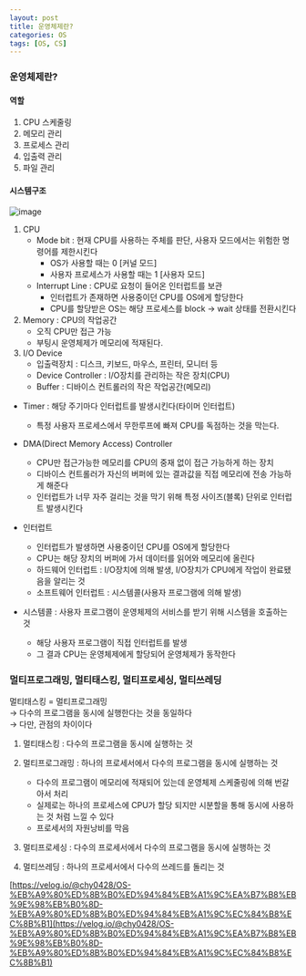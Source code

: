```yaml
---
layout: post
title: 운영체제란?
categories: OS
tags: [OS, CS]
---
```

### 운영체제란?
#### 역할

1. CPU 스케줄링
2. 메모리 관리
3. 프로세스 관리
4. 입출력 관리
5. 파일 관리

#### 시스템구조
![image](https://user-images.githubusercontent.com/48157259/159232596-5f058a12-da91-4053-a8ea-291ab47d93f8.png)

1. CPU
    - Mode bit : 현재 CPU를 사용하는 주체를 판단, 사용자 모드에서는 위험한 명령어를 제한시킨다 
        - OS가 사용할 때는 0 [커널 모드]
        - 사용자 프로세스가 사용할 때는 1 [사용자 모드]
    - Interrupt Line : CPU로 요청이 들어온 인터럽트를 보관
        - 인터럽트가 존재하면 사용중이던 CPU를 OS에게 할당한다
        - CPU를 할당받은 OS는 해당 프로세스를 block -> wait 상태를 전환시킨다
2. Memory : CPU의 작업공간
    - 오직 CPU만 접근 가능
    - 부팅시 운영체제가 메모리에 적재된다.
3. I/O Device
    - 입출력장치 : 디스크, 키보드, 마우스, 프린터, 모니터 등
    - Device Controller : I/O장치를 관리하는 작은 장치(CPU)
    - Buffer : 디바이스 컨트롤러의 작은 작업공간(메모리)

- Timer : 해당 주기마다 인터럽트를 발생시킨다(타이머 인터럽트)
    - 특정 사용자 프로세스에서 무한루프에 빠져 CPU를 독점하는 것을 막는다.

- DMA(Direct Memory Access) Controller
    - CPU만 접근가능한 메모리를 CPU의 중재 없이 접근 가능하게 하는 장치
    - 디바이스 컨트롤러가 자신의 버퍼에 있는 결과값을 직접 메모리에 전송 가능하게 해준다
    - 인터럽트가 너무 자주 걸리는 것을 막기 위해 특정 사이즈(블록) 단위로 인터럽트 발생시킨다

- 인터럽트   
    - 인터럽트가 발생하면 사용중이던 CPU를 OS에게 할당한다
    - CPU는 해당 장치의 버퍼에 가서 데이터를 읽어와 메모리에 올린다
    - 하드웨어 인터럽트 : I/O장치에 의해 발생, I/O장치가 CPU에게 작업이 완료됐음을 알리는 것 
    - 소프트웨어 인터럽트 : 시스템콜(사용자 프로그램에 의해 발생)

- 시스템콜 : 사용자 프로그램이 운영체제의 서비스를 받기 위해 시스템을 호출하는 것
    - 해당 사용자 프로그램이 직접 인터럽트를 발생
    - 그 결과 CPU는 운영체제에게 할당되어 운영체제가 동작한다


### 멀티프로그래밍, 멀티태스킹, 멀티프로세싱, 멀티쓰레딩
멀티태스킹 = 멀티프로그래밍    
→ 다수의 프로그램을 동시에 실행한다는 것을 동일하다  
→ 다만, 관점의 차이이다

1. 멀티태스킹 : 다수의 프로그램을 동시에 실행하는 것
    
2. 멀티프로그래밍 : 하나의 프로세서에서 다수의 프로그램을 동시에 실행하는 것
    - 다수의 프로그램이 메모리에 적재되어 있는데 운영체제 스케줄링에 의해 번갈아서 처리
    - 실제로는 하나의 프로세스에 CPU가 할당 되지만 시분할을 통해 동시에 사용하는 것 처럼 느낄 수 있다
    - 프로세서의 자원낭비를 막음

3. 멀티프로세싱 : 다수의 프로세서에서 다수의 프로그램을 동시에 실행하는 것

4. 멀티쓰레딩 : 하나의 프로세서에서 다수의 쓰레드를 돌리는 것

[https://velog.io/@chy0428/OS-%EB%A9%80%ED%8B%B0%ED%94%84%EB%A1%9C%EA%B7%B8%EB%9E%98%EB%B0%8D-%EB%A9%80%ED%8B%B0%ED%94%84%EB%A1%9C%EC%84%B8%EC%8B%B1](https://velog.io/@chy0428/OS-%EB%A9%80%ED%8B%B0%ED%94%84%EB%A1%9C%EA%B7%B8%EB%9E%98%EB%B0%8D-%EB%A9%80%ED%8B%B0%ED%94%84%EB%A1%9C%EC%84%B8%EC%8B%B1)